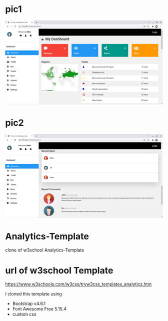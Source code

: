 # pic1 
![Screenshot1](sc1.png)
# pic2
![Screenshot2](sc2.png)


# Analytics-Template
clone of w3school Analytics-Template

# url of w3school Template 
https://www.w3schools.com/w3css/tryw3css_templates_analytics.htm

I cloned this template using 
- Bootstrap v4.6.1 
- Font Awesome Free 5.15.4 
- custom css
